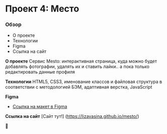# Проект 4: Место

### Обзор

* О проекте
* Технологии
* Figma
* Ссылка на сайт

**О проекте**
Cервис Mesto: интерактивная страница, куда можно будет добавлять фотографии, удалять их и ставить лайки.. а пока только редактировать данные профиля

**Технологии**
HTML5, CSS3, именование классов и файловая структура в соответствии с методологией БЭМ, адаптивная верстка, JavaScript

**Figma**

* [Ссылка на макет в Figma](https://www.figma.com/file/StZjf8HnoeLdiXS7dYrLAh/JavaScript.-Sprint-4)

**Ссылка на сайт**
[Сайт тут!] (https://lizavasina.github.io/mesto/)

🌿
